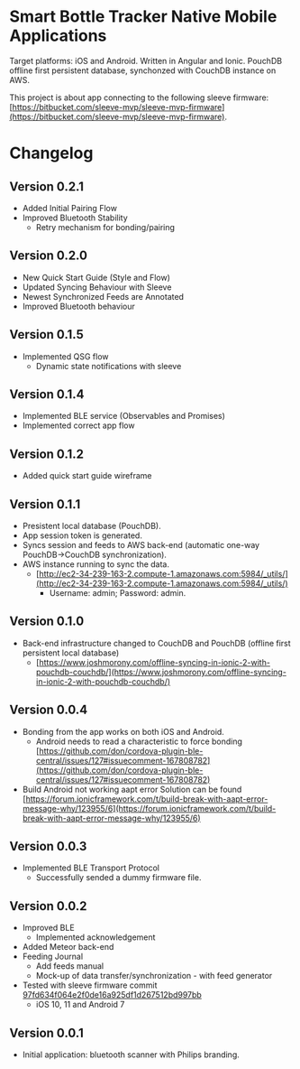 # Smart Bottle Tracker Native Mobile Applications
Target platforms: iOS and Android.
Written in Angular and Ionic. 
PouchDB offline first persistent database, synchonzed with CouchDB instance on AWS.

This project is about app connecting to the following sleeve firmware: [https://bitbucket.com/sleeve-mvp/sleeve-mvp-firmware](https://bitbucket.com/sleeve-mvp/sleeve-mvp-firmware).

# Changelog
## Version 0.2.1
*   Added Initial Pairing Flow
*   Improved Bluetooth Stability
    *   Retry mechanism for bonding/pairing

## Version 0.2.0
*   New Quick Start Guide (Style and Flow)
*   Updated Syncing Behaviour with Sleeve
*   Newest Synchronized Feeds are Annotated
*   Improved Bluetooth behaviour

## Version 0.1.5
*   Implemented QSG flow
    *   Dynamic state notifications with sleeve

## Version 0.1.4
*   Implemented BLE service (Observables and Promises)
*   Implemented correct app flow

## Version 0.1.2
*   Added quick start guide wireframe

## Version 0.1.1
*   Presistent local database (PouchDB).
*   App session token is generated.
*   Syncs session and feeds to AWS back-end (automatic one-way PouchDB->CouchDB synchronization).
*   AWS instance running to sync the data.
    *   [http://ec2-34-239-163-2.compute-1.amazonaws.com:5984/_utils/](http://ec2-34-239-163-2.compute-1.amazonaws.com:5984/_utils/)
        *   Username: admin; Password: admin.

## Version 0.1.0
*   Back-end infrastructure changed to CouchDB and PouchDB (offline first persistent local database)
    * [https://www.joshmorony.com/offline-syncing-in-ionic-2-with-pouchdb-couchdb/](https://www.joshmorony.com/offline-syncing-in-ionic-2-with-pouchdb-couchdb/)

## Version 0.0.4
*   Bonding from the app works on both iOS and Android.
    * Android needs to read a characteristic to force bonding [https://github.com/don/cordova-plugin-ble-central/issues/127#issuecomment-167808782](https://github.com/don/cordova-plugin-ble-central/issues/127#issuecomment-167808782)
*   Build Android not working aapt error
    Solution can be found [https://forum.ionicframework.com/t/build-break-with-aapt-error-message-why/123955/6](https://forum.ionicframework.com/t/build-break-with-aapt-error-message-why/123955/6)

## Version 0.0.3
*   Implemented BLE Transport Protocol
    *   Successfully sended a dummy firmware file.

## Version 0.0.2
*   Improved BLE
    *   Implemented acknowledgement
*   Added Meteor back-end
*   Feeding Journal
    *   Add feeds manual
    *   Mock-up of data transfer/synchronization - with feed generator
*   Tested with sleeve firmware commit [97fd634f064e2f0de16a925df1d267512bd997bb](https://github.com/shreyas2415/SBS_Shrey/tree/97fd634f064e2f0de16a925df1d267512bd997bb)
    *   iOS 10, 11 and Android 7 

## Version 0.0.1
*   Initial application: bluetooth scanner with Philips branding.